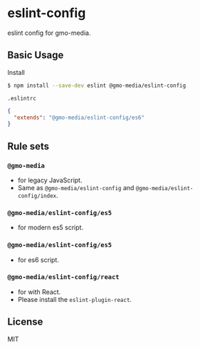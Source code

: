 # eslint-config

eslint config for gmo-media.

## Basic Usage

Install

```bash
$ npm install --save-dev eslint @gmo-media/eslint-config
```

`.eslintrc`

```json
{
  "extends": "@gmo-media/eslint-config/es6"
}
```

## Rule sets

### `@gmo-media`
* for legacy JavaScript.
* Same as `@gmo-media/eslint-config` and `@gmo-media/eslint-config/index`.

### `@gmo-media/eslint-config/es5`
* for modern es5 script.

### `@gmo-media/eslint-config/es5`
* for es6 script.

### `@gmo-media/eslint-config/react`
* for with React.
* Please install the `eslint-plugin-react`.

## License

MIT

